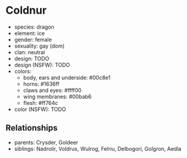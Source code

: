 # Coldnur

- species: dragon
- element: ice
- gender: female
- sexuality: gay (dom)
- clan: neutral
- design: TODO
- design (NSFW): TODO
- colors:
    - body, ears and underside: #00c8e1
    - horns: #1636ff
    - claws and eyes: #ffff00
    - wing membranes: #00bab6
    - flesh: #ff764c
- color (NSFW): TODO

## Relationships

- parents: Crysder, Goldeer
- siblings: Nadrolir, Voldrus, Wulrog, Felriu, Delbogori, Golgron, Aedla
